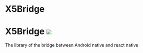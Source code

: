 # X5Bridge
# X5Bridge [![](https://jitpack.io/v/zorozhao/X5Bridge.svg)](https://jitpack.io/#zorozhao/X5Bridge)
The library of the bridge between Android native and react native
